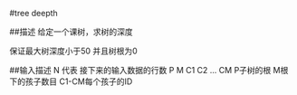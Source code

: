 #tree deepth

##描述
给定一个课树，求树的深度

保证最大树深度小于50
并且树根为0

##输入描述
N 代表 接下来的输入数据的行数
P M C1 C2 ... CM P子树的根 M根下的孩子数目 C1-CM每个孩子的ID


